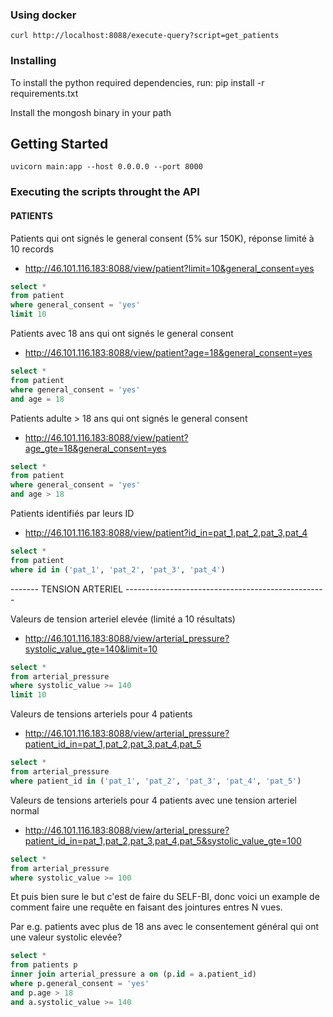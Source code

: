 ### Using docker

```
curl http://localhost:8088/execute-query?script=get_patients
```

### Installing


To install the python required dependencies, run:
pip install -r requirements.txt

Install the mongosh binary in your path

## Getting Started
```
uvicorn main:app --host 0.0.0.0 --port 8000  
```

### Executing the scripts throught the API

#### PATIENTS

Patients qui ont signés le general consent (5% sur 150K), réponse limité à 10 records
* http://46.101.116.183:8088/view/patient?limit=10&general_consent=yes

```sql
select *
from patient
where general_consent = 'yes'
limit 10
```

Patients avec 18 ans qui ont signés le general consent
* http://46.101.116.183:8088/view/patient?age=18&general_consent=yes

```sql
select *
from patient
where general_consent = 'yes'
and age = 18
```

Patients adulte > 18 ans qui ont signés le general consent 
* http://46.101.116.183:8088/view/patient?age_gte=18&general_consent=yes

```sql
select *
from patient
where general_consent = 'yes'
and age > 18
```

Patients identifiés par leurs ID
* http://46.101.116.183:8088/view/patient?id_in=pat_1,pat_2,pat_3,pat_4

```sql
select *
from patient
where id in ('pat_1', 'pat_2', 'pat_3', 'pat_4')
```

------- TENSION ARTERIEL --------------------------------------------------

Valeurs de tension arteriel elevée (limité a 10 résultats)
* http://46.101.116.183:8088/view/arterial_pressure?systolic_value_gte=140&limit=10

```sql
select *
from arterial_pressure
where systolic_value >= 140
limit 10
```

Valeurs de tensions arteriels pour 4 patients
* http://46.101.116.183:8088/view/arterial_pressure?patient_id_in=pat_1,pat_2,pat_3,pat_4,pat_5

```sql
select *
from arterial_pressure
where patient_id in ('pat_1', 'pat_2', 'pat_3', 'pat_4', 'pat_5') 
```


Valeurs de tensions arteriels pour 4 patients avec une tension arteriel normal
* http://46.101.116.183:8088/view/arterial_pressure?patient_id_in=pat_1,pat_2,pat_3,pat_4,pat_5&systolic_value_gte=100

```sql
select *
from arterial_pressure
where systolic_value >= 100
```

Et puis bien sure le but c'est de faire du SELF-BI, donc voici un example
de comment faire une requête en faisant des jointures entres N vues.

Par e.g. patients avec plus de 18 ans avec le consentement général qui ont une valeur systolic elevée?

```sql
select *
from patients p
inner join arterial_pressure a on (p.id = a.patient_id)
where p.general_consent = 'yes'
and p.age > 18
and a.systolic_value >= 140
```
